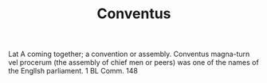 ---
title: Conventus
letter: C
permalink: "/definitions/bld-conventus.html"
body: Lat A coming together; a convention or assembly. Conventus magna-turn vel procerum
  (the assembly of chief men or peers) was one of the names of the Engllsh parliament.
  1 BL Comm. 148
published_at: '2018-07-07'
source: Black's Law Dictionary 2nd Ed (1910)
layout: post
---